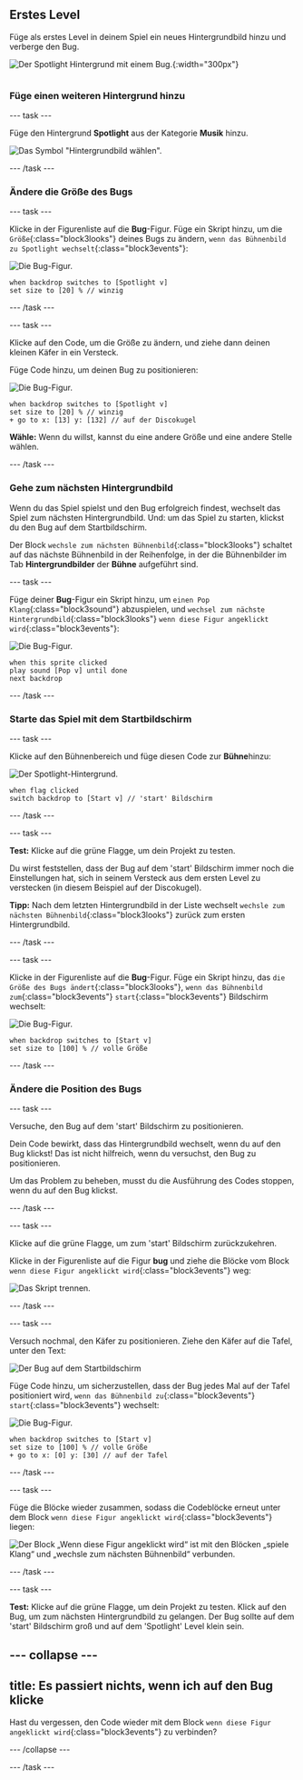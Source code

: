 ## Erstes Level

<div style="display: flex; flex-wrap: wrap">
<div style="flex-basis: 200px; flex-grow: 1; margin-right: 15px;">
Füge als erstes Level in deinem Spiel ein neues Hintergrundbild hinzu und verberge den Bug.
</div>
<div>

![Der Spotlight Hintergrund mit einem Bug.](images/first-level.png){:width="300px"}

</div>
</div>

### Füge einen weiteren Hintergrund hinzu

--- task ---

Füge den Hintergrund **Spotlight** aus der Kategorie **Musik** hinzu.

![Das Symbol "Hintergrundbild wählen".](images/backdrop-button.png)

--- /task ---

### Ändere die Größe des Bugs

--- task ---

Klicke in der Figurenliste auf die **Bug**-Figur. Füge ein Skript hinzu, um die `Größe`{:class="block3looks"} deines Bugs zu ändern, `wenn das Bühnenbild zu Spotlight wechselt`{:class="block3events"}:

![Die Bug-Figur.](images/bug-sprite.png)

```blocks3
when backdrop switches to [Spotlight v]
set size to [20] % // winzig
```

--- /task ---

--- task ---

Klicke auf den Code, um die Größe zu ändern, und ziehe dann deinen kleinen Käfer in ein Versteck.

Füge Code hinzu, um deinen Bug zu positionieren:

![Die Bug-Figur.](images/bug-sprite.png)

```blocks3
when backdrop switches to [Spotlight v]
set size to [20] % // winzig
+ go to x: [13] y: [132] // auf der Discokugel
```

**Wähle:** Wenn du willst, kannst du eine andere Größe und eine andere Stelle wählen.

--- /task ---

### Gehe zum nächsten Hintergrundbild

Wenn du das Spiel spielst und den Bug erfolgreich findest, wechselt das Spiel zum nächsten Hintergrundbild. Und: um das Spiel zu starten, klickst du den Bug auf dem Startbildschirm.

Der Block `wechsle zum nächsten Bühnenbild`{:class="block3looks"} schaltet auf das nächste Bühnenbild in der Reihenfolge, in der die Bühnenbilder im Tab **Hintergrundbilder** der **Bühne** aufgeführt sind.

--- task ---

Füge deiner **Bug**-Figur ein Skript hinzu, um `einen Pop Klang`{:class="block3sound"} abzuspielen, und `wechsel zum nächste Hintergrundbild`{:class="block3looks"} `wenn diese Figur angeklickt wird`{:class="block3events"}:

![Die Bug-Figur.](images/bug-sprite.png)

```blocks3
when this sprite clicked
play sound [Pop v] until done
next backdrop
```

--- /task ---

### Starte das Spiel mit dem Startbildschirm

--- task ---

Klicke auf den Bühnenbereich und füge diesen Code zur **Bühne**hinzu:

![Der Spotlight-Hintergrund.](images/stage-image.png)

```blocks3
when flag clicked
switch backdrop to [Start v] // 'start' Bildschirm
```

--- /task ---

--- task ---

**Test:** Klicke auf die grüne Flagge, um dein Projekt zu testen.

Du wirst feststellen, dass der Bug auf dem 'start' Bildschirm immer noch die Einstellungen hat, sich in seinem Versteck aus dem ersten Level zu verstecken (in diesem Beispiel auf der Discokugel).

**Tipp:** Nach dem letzten Hintergrundbild in der Liste wechselt `wechsle zum nächsten Bühnenbild`{:class="block3looks"} zurück zum ersten Hintergrundbild.

--- /task ---

--- task ---

Klicke in der Figurenliste auf die **Bug**-Figur. Füge ein Skript hinzu, das `die Größe des Bugs ändert`{:class="block3looks"}, `wenn das Bühnenbild zum`{:class="block3events"} `start`{:class="block3events"} Bildschirm wechselt:

![Die Bug-Figur.](images/bug-sprite.png)

```blocks3
when backdrop switches to [Start v]
set size to [100] % // volle Größe
```

--- /task ---

### Ändere die Position des Bugs

--- task ---

Versuche, den Bug auf dem 'start' Bildschirm zu positionieren.

Dein Code bewirkt, dass das Hintergrundbild wechselt, wenn du auf den Bug klickst! Das ist nicht hilfreich, wenn du versuchst, den Bug zu positionieren.

Um das Problem zu beheben, musst du die Ausführung des Codes stoppen, wenn du auf den Bug klickst.

--- /task ---

--- task ---

Klicke auf die grüne Flagge, um zum 'start' Bildschirm zurückzukehren.

Klicke in der Figurenliste auf die Figur **bug** und ziehe die Blöcke vom Block `wenn diese Figur angeklickt wird`{:class="block3events"} weg:

![Das Skript trennen.](images/breaking-script.png)

--- /task ---

--- task ---

Versuch nochmal, den Käfer zu positionieren. Ziehe den Käfer auf die Tafel, unter den Text:

![Der Bug auf dem Startbildschirm](images/bug-chalkboard.png)

Füge Code hinzu, um sicherzustellen, dass der Bug jedes Mal auf der Tafel positioniert wird, `wenn das Bühnenbild zu`{:class="block3events"} `start`{:class="block3events"} wechselt:

![Die Bug-Figur.](images/bug-sprite.png)

```blocks3
when backdrop switches to [Start v]
set size to [100] % // volle Größe
+ go to x: [0] y: [30] // auf der Tafel
```

--- /task ---

--- task ---

Füge die Blöcke wieder zusammen, sodass die Codeblöcke erneut unter dem Block `wenn diese Figur angeklickt wird`{:class="block3events"} liegen:

![Der Block „Wenn diese Figur angeklickt wird“ ist mit den Blöcken „spiele Klang“ und „wechsle zum nächsten Bühnenbild“ verbunden.](images/fixed-script.png)

--- /task ---

--- task ---

**Test:** Klicke auf die grüne Flagge, um dein Projekt zu testen. Klick auf den Bug, um zum nächsten Hintergrundbild zu gelangen. Der Bug sollte auf dem 'start' Bildschirm groß und auf dem 'Spotlight' Level klein sein.

--- collapse ---
---
title: Es passiert nichts, wenn ich auf den Bug klicke
---

Hast du vergessen, den Code wieder mit dem Block `wenn diese Figur angeklickt wird`{:class="block3events"} zu verbinden?

--- /collapse ---

--- /task ---